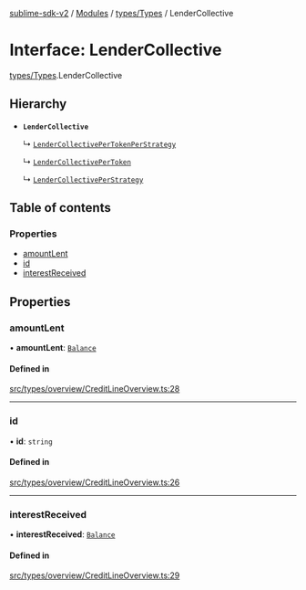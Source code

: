 [sublime-sdk-v2](../README.md) / [Modules](../modules.md) / [types/Types](../modules/types_Types.md) / LenderCollective

# Interface: LenderCollective

[types/Types](../modules/types_Types.md).LenderCollective

## Hierarchy

- **`LenderCollective`**

  ↳ [`LenderCollectivePerTokenPerStrategy`](types_Types.LenderCollectivePerTokenPerStrategy.md)

  ↳ [`LenderCollectivePerToken`](types_Types.LenderCollectivePerToken.md)

  ↳ [`LenderCollectivePerStrategy`](types_Types.LenderCollectivePerStrategy.md)

## Table of contents

### Properties

- [amountLent](types_Types.LenderCollective.md#amountlent)
- [id](types_Types.LenderCollective.md#id)
- [interestReceived](types_Types.LenderCollective.md#interestreceived)

## Properties

### amountLent

• **amountLent**: [`Balance`](types_Types.Balance.md)

#### Defined in

[src/types/overview/CreditLineOverview.ts:28](https://github.com/sublime-finance/sublime-sdk/blob/cbfce7e/src/types/overview/CreditLineOverview.ts#L28)

___

### id

• **id**: `string`

#### Defined in

[src/types/overview/CreditLineOverview.ts:26](https://github.com/sublime-finance/sublime-sdk/blob/cbfce7e/src/types/overview/CreditLineOverview.ts#L26)

___

### interestReceived

• **interestReceived**: [`Balance`](types_Types.Balance.md)

#### Defined in

[src/types/overview/CreditLineOverview.ts:29](https://github.com/sublime-finance/sublime-sdk/blob/cbfce7e/src/types/overview/CreditLineOverview.ts#L29)
